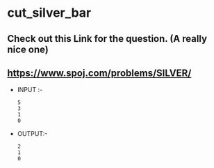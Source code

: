 # cut_silver_bar

## Check out this Link for the question. (A really nice one)

## https://www.spoj.com/problems/SILVER/

- INPUT :-

      5 
      3
      1
      0
      
- OUTPUT:-

      2
      1
      0
